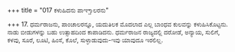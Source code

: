 +++
title = "017 ಕಳುಹಿದನು ಪಾಞ್ಚಾಲರನು"

+++
17. ಧರ್ಮರಾಜನು, ಪಾಂಚಾಲರನ್ನೂ, ಯದುತಿಲಕ ಮೊದಲಾದ ಎಲ್ಲ ಬಾಂಧವ ಕುಲವನ್ನು ಕಳುಹಿಸಿಕೊಟ್ಟನು. ನಾಡು ಬೀಡುಗಳನ್ನು ಬಹು ಉತ್ಸಾಹದಿಂದ ಕಾಪಾಡಿದನು. ಧರ್ಮರಾಜನ ರಾಜ್ಯದಲ್ಲಿ ದರೋಡೆ, ಅನ್ಯಾಯ, ಸುಲಿಗೆ, ಕಳವು, ಸೂರೆ, ಲೂಟಿ, ಹಿಂಸೆ, ಕೊಲೆ, ಸುಳ್ಳಾಡುವುದು-ಇವು ಯಾವುದೂ ಇರಲಿಲ್ಲ.